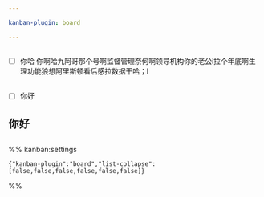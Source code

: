 ```yaml
---

kanban-plugin: board

---
```


## 



## 

- [ ] 你哈
	你啊哈九阿哥那个号啊监督管理奈何啊领导机构你的老公i拉个年底啊生理功能狼想阿里斯顿看后感拉数据干哈；l


## 

- [ ] 你好


## 你好



## 



## 





%% kanban:settings
```
{"kanban-plugin":"board","list-collapse":[false,false,false,false,false,false]}
```
%%